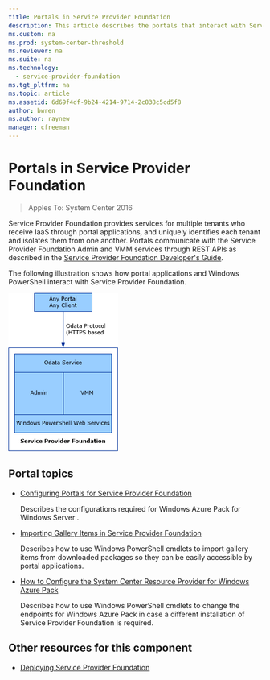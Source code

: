```yaml
---
title: Portals in Service Provider Foundation
description: This article describes the portals that interact with Service Provider Foundation
ms.custom: na
ms.prod: system-center-threshold
ms.reviewer: na
ms.suite: na
ms.technology:
  - service-provider-foundation
ms.tgt_pltfrm: na
ms.topic: article
ms.assetid: 6d69f4df-9b24-4214-9714-2c838c5cd5f8
author: bwren
ms.author: raynew
manager: cfreeman
---
```

# Portals in Service Provider Foundation
>Apples To: System Center 2016

Service Provider Foundation provides services for multiple tenants who receive IaaS through portal applications, and uniquely identifies each tenant and isolates them from one another. Portals communicate with the Service Provider Foundation Admin and VMM services through REST APIs as described in the [Service Provider Foundation Developer's Guide](http://go.microsoft.com/fwlink/p/?LinkID=263700).  

The following illustration shows how portal applications and Windows PowerShell interact with Service Provider Foundation.  

![Shows portals to Service Provider Foundation](../media/orch2016_spf_portals.png)  

## Portal topics  

-   [Configuring Portals for Service Provider Foundation](../Deploy/Configuring-Portals-for-Service-Provider-Foundation.md)  

    Describes the configurations required for Windows Azure Pack for Windows Server .  

-   [Importing Gallery Items in Service Provider Foundation](../Manage/Importing-Gallery-Items.md)  

    Describes how to use Windows PowerShell cmdlets to import gallery items from downloaded packages so they can be easily accessible by portal applications.  

-   [How to Configure the System Center Resource Provider for Windows Azure Pack](../Manage/How-to-Configure-the-System-Center-Resource-Provider-for-Windows-Azure-Pack.md)  

    Describes how to use Windows PowerShell cmdlets to change the endpoints for Windows Azure Pack in case a different installation of Service Provider Foundation is required.  

## Other resources for this component     

-   [Deploying Service Provider Foundation](../Deploy/Deploying-Service-Provider-Foundation.md)  
